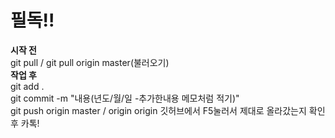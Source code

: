 # 필독!!
**시작 전**  
git pull / git pull origin master(불러오기)  
**작업 후**  
git add .  
git commit -m "내용(년도/월/일 -추가한내용 메모처럼 적기)"  
git push origin master  /  origin origin
깃허브에서 F5눌러서 제대로 올라갔는지 확인 후 카톡!
